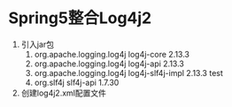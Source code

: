 # Spring5整合Log4j2

1. 引入jar包
   1. <!-- https://mvnrepository.com/artifact/org.apache.logging.log4j/log4j-core -->
      <dependency>
          <groupId>org.apache.logging.log4j</groupId>
          <artifactId>log4j-core</artifactId>
          <version>2.13.3</version>
      </dependency>
   2. <!-- https://mvnrepository.com/artifact/org.apache.logging.log4j/log4j-api -->
      <dependency>
          <groupId>org.apache.logging.log4j</groupId>
          <artifactId>log4j-api</artifactId>
          <version>2.13.3</version>
      </dependency>
   3. <!-- https://mvnrepository.com/artifact/org.apache.logging.log4j/log4j-slf4j-impl -->
      <dependency>
          <groupId>org.apache.logging.log4j</groupId>
          <artifactId>log4j-slf4j-impl</artifactId>
          <version>2.13.3</version>
          <scope>test</scope>
      </dependency>
   4. <!-- https://mvnrepository.com/artifact/org.slf4j/slf4j-api -->
      <dependency>
          <groupId>org.slf4j</groupId>
          <artifactId>slf4j-api</artifactId>
          <version>1.7.30</version>
      </dependency>
2. 创建log4j2.xml配置文件

